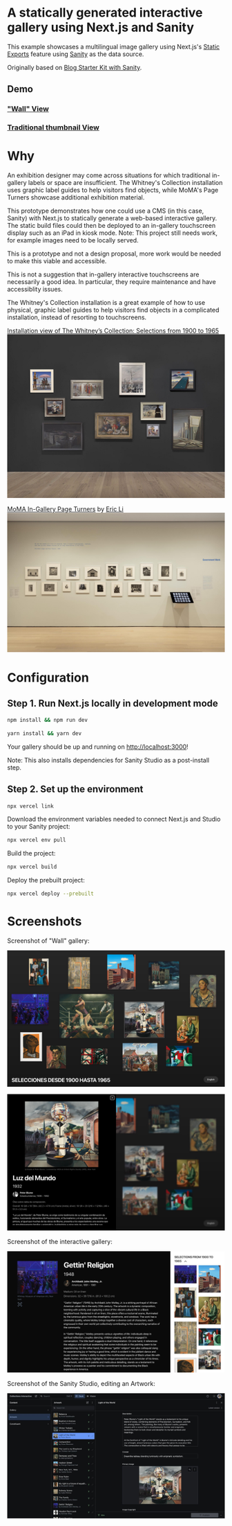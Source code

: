 # A statically generated interactive gallery using Next.js and Sanity

This example showcases a multilingual image gallery using Next.js's [Static Exports](https://nextjs.org/docs/pages/building-your-application/deploying/static-exports) feature using [Sanity](https://www.sanity.io/) as the data source.

Originally based on [Blog Starter Kit with Sanity](https://vercel.com/templates/next.js/blog-next-sanity).

## Demo

### ["Wall" View](https://collections-interactive-sanity-74xa1efxf-derekphilipau.vercel.app/wall)

### [Traditional thumbnail View](https://collections-interactive-sanity-74xa1efxf-derekphilipau.vercel.app/)

# Why

An exhibition designer may come across situations for which traditional in-gallery labels or space are insufficient. The Whitney's Collection installation uses graphic label guides to help visitors find objects, while MoMA's Page Turners showcase additional exhibition material.

This prototype demonstrates how one could use a CMS (in this case, Sanity) with Next.js to statically generate a web-based interactive gallery. The static build files could then be deployed to an in-gallery touchscreen display such as an iPad in kiosk mode. Note: This project still needs work, for example images need to be locally served.

This is a prototype and not a design proposal, more work would be needed to make this viable and accessible.

This is not a suggestion that in-gallery interactive touchscreens are necessarily a good idea. In particular, they require maintenance and have accessiblity issues.

The Whitney's Collection installation is a great example of how to use physical, graphic label guides to help visitors find objects in a complicated installation, instead of resorting to touchscreens.

[Installation view of The Whitney’s Collection: Selections from 1900 to 1965](https://whitney.org/exhibitions/collection-1900-to-1965)
![screenshot](./docs/img/whitney.jpg)

[MoMA In-Gallery Page Turners](https://eric.young.li/moma-page-turners/) by [Eric Li](https://eric.young.li/)
![MoMA In-Gallery Page Turners](./docs/img/moma.jpg)

# Configuration

## Step 1. Run Next.js locally in development mode

```bash
npm install && npm run dev
```

```bash
yarn install && yarn dev
```

Your gallery should be up and running on [http://localhost:3000](http://localhost:3000)!

Note: This also installs dependencies for Sanity Studio as a post-install step.

## Step 2. Set up the environment

```bash
npx vercel link
```

Download the environment variables needed to connect Next.js and Studio to your Sanity project:

```bash
npx vercel env pull
```

Build the project:

```bash
npx vercel build
```

Deploy the prebuilt project:

```bash
npx vercel deploy --prebuilt
```

# Screenshots

Screenshot of "Wall" gallery:

![Wall screenshot](./docs/img/wall.jpg)

![Wall Open screenshot](./docs/img/wall_open.jpg)

Screenshot of the interactive gallery:

![Gallery screenshot](./docs/img/gallery.jpg)

Screenshot of the Sanity Studio, editing an Artwork:

![Sanity studio screenshot](./docs/img/studio.jpg)
